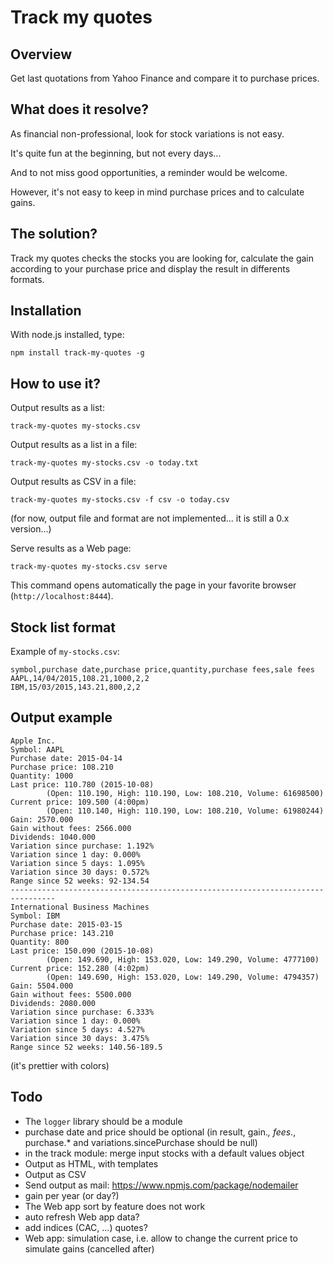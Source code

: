 # Track my quotes

## Overview

Get last quotations from Yahoo Finance and compare it to purchase prices.

## What does it resolve?

As financial non-professional, look for stock variations is not easy.

It's quite fun at the beginning, but not every days...

And to not miss good opportunities, a reminder would be welcome.

However, it's not easy to keep in mind purchase prices and to calculate gains.

## The solution?

Track my quotes checks the stocks you are looking for, calculate the gain according to your purchase price and display the result in differents formats.

## Installation

With node.js installed, type:

    npm install track-my-quotes -g

## How to use it?

Output results as a list:

    track-my-quotes my-stocks.csv

Output results as a list in a file:

    track-my-quotes my-stocks.csv -o today.txt

Output results as CSV in a file:

    track-my-quotes my-stocks.csv -f csv -o today.csv

(for now, output file and format are not implemented... it is still a 0.x version...)

Serve results as a Web page:

    track-my-quotes my-stocks.csv serve

This command opens automatically the page in your favorite browser (`http://localhost:8444`).

## Stock list format

Example of `my-stocks.csv`:

```
symbol,purchase date,purchase price,quantity,purchase fees,sale fees
AAPL,14/04/2015,108.21,1000,2,2
IBM,15/03/2015,143.21,800,2,2
```

## Output example

```
Apple Inc.
Symbol: AAPL
Purchase date: 2015-04-14
Purchase price: 108.210
Quantity: 1000
Last price: 110.780 (2015-10-08)
        (Open: 110.190, High: 110.190, Low: 108.210, Volume: 61698500)
Current price: 109.500 (4:00pm)
        (Open: 110.140, High: 110.190, Low: 108.210, Volume: 61980244)
Gain: 2570.000
Gain without fees: 2566.000
Dividends: 1040.000
Variation since purchase: 1.192%
Variation since 1 day: 0.000%
Variation since 5 days: 1.095%
Variation since 30 days: 0.572%
Range since 52 weeks: 92-134.54
--------------------------------------------------------------------------------
International Business Machines
Symbol: IBM
Purchase date: 2015-03-15
Purchase price: 143.210
Quantity: 800
Last price: 150.090 (2015-10-08)
        (Open: 149.690, High: 153.020, Low: 149.290, Volume: 4777100)
Current price: 152.280 (4:02pm)
        (Open: 149.690, High: 153.020, Low: 149.290, Volume: 4794357)
Gain: 5504.000
Gain without fees: 5500.000
Dividends: 2080.000
Variation since purchase: 6.333%
Variation since 1 day: 0.000%
Variation since 5 days: 4.527%
Variation since 30 days: 3.475%
Range since 52 weeks: 140.56-189.5
```

(it's prettier with colors)

## Todo

- The `logger` library should be a module
- purchase date and price should be optional (in result, gain.*, fees.*, purchase.* and variations.sincePurchase should be null)
- in the track module: merge input stocks with a default values object
- Output as HTML, with templates
- Output as CSV
- Send output as mail: https://www.npmjs.com/package/nodemailer
- gain per year (or day?)
- The Web app sort by feature does not work
- auto refresh Web app data?
- add indices (CAC, ...) quotes?
- Web app: simulation case, i.e. allow to change the current price to simulate gains (cancelled after)
